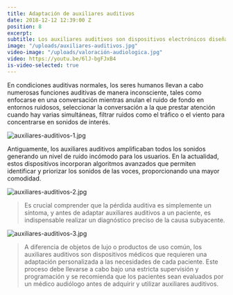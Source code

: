 ```yaml
---
title: Adaptación de auxiliares auditivos
date: 2018-12-12 12:39:00 Z
position: 8
excerpt:
subtitle: Los auxiliares auditivos son dispositivos electrónicos diseñados para AMPLIFICAR los sonidos, permitiendo a las personas con pérdida auditiva acceder a ellos.
image: "/uploads/auxiliares-auditivos.jpg"
video-image: "/uploads/valoración-audiologica.jpg"
video: https://youtu.be/6lJ-bgFJxB4
is-video-selected: true
---
```


En condiciones auditivas normales, los seres humanos llevan a cabo numerosas funciones auditivas de manera inconsciente, tales como enfocarse en una conversación mientras anulan el ruido de fondo en entornos ruidosos, seleccionar la conversación a la que prestar atención cuando hay varias simultáneas,  filtrar ruidos como el tráfico o el viento para concentrarse en sonidos de interés.

![auxiliares-auditivos-1.jpg](/uploads/auxiliares-auditivos-1.jpg)

Antiguamente, los auxiliares auditivos amplificaban todos los sonidos generando un nivel de ruido incómodo para los usuarios. En la actualidad, estos dispositivos incorporan algoritmos avanzados que permiten identificar y priorizar los sonidos de las voces, proporcionando una mayor comodidad.

![auxiliares-auditivos-2.jpg](/uploads/auxiliares-auditivos-2.jpg)

> Es crucial comprender que la pérdida auditiva es simplemente un síntoma, y antes de adaptar auxiliares auditivos a un paciente, es indispensable realizar un diagnóstico preciso de la causa subyacente.

![auxiliares-auditivos-3.jpg](/uploads/auxiliares-auditivos-3.jpg)

> A diferencia de objetos de lujo o productos de uso común, los auxiliares auditivos son dispositivos médicos que requieren una adaptación personalizada a las necesidades de cada paciente. Este proceso debe llevarse a cabo bajo una estricta supervisión y programación y  se recomienda que los pacientes sean evaluados por un médico audiólogo antes de adquirir y utilizar auxiliares auditivos.
